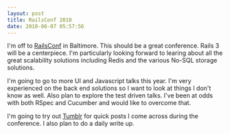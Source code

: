 ```yaml
--- 
layout: post
title: RailsConf 2010
date: 2010-06-07 05:57:56
---
```


I'm off to [RailsConf][railsconf] in Baltimore. This should be a great conference. Rails 3 will be a centerpiece. I'm particularly looking forward to learing about all the great scalability solutions including Redis and the various No-SQL storage solutions.

I'm going to go to more UI and Javascript talks this year. I'm very experienced on the back end solutions so I want to look at things I don't know as well. Also plan to explore the test driven talks. I've been at odds with both RSpec and Cucumber and would like to overcome that.

I'm going to try out [Tumblr][tumblr] for quick posts I come across during the conference. I also plan to do a daily write up.

[railsconf]:http://en.oreilly.com/rails2010
[tumblr]:http://ascarter.tumblr.com
